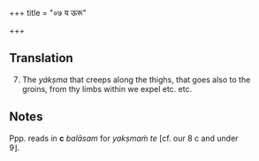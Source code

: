 +++
title = "०७ य ऊरू"

+++
## Translation
7. The *yákṣma* that creeps along the thighs, that goes also to the  
groins, from thy limbs within we expel etc. etc.

## Notes
Ppp. reads in **c** *balāsam* for *yakṣmaṁ te* \[cf. our 8 c and under  
9⌋.
